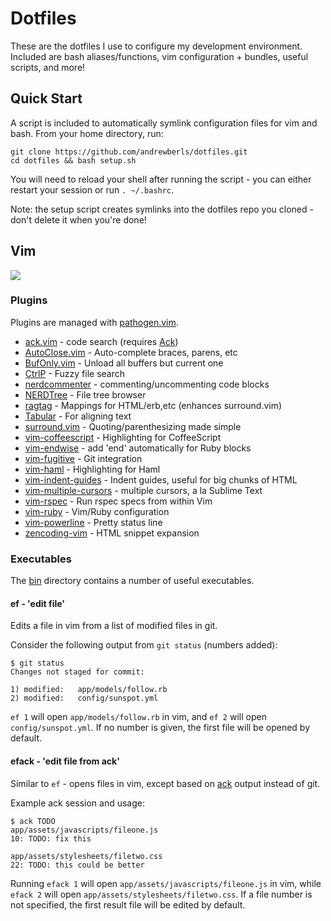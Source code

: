 # Dotfiles
These are the dotfiles I use to configure my development environment. Included are bash aliases/functions, vim configuration + bundles, useful scripts, and more!

## Quick Start
A script is included to automatically symlink configuration files for vim and bash. From your home directory, run:

```
git clone https://github.com/andrewberls/dotfiles.git
cd dotfiles && bash setup.sh
```

You will need to reload your shell after running the script - you can either restart your session or run
`. ~/.bashrc`.

Note: the setup script creates symlinks into the dotfiles repo you cloned - don't delete it when you're done!


## Vim

![](https://dl.dropboxusercontent.com/u/7949088/dotfiles/vim.png)

### Plugins
Plugins are managed with [pathogen.vim](http://www.vim.org/scripts/script.php?script_id=2332).

* [ack.vim](https://github.com/mileszs/ack.vim) - code search (requires [Ack](http://beyondgrep.com/))
* [AutoClose.vim](http://www.vim.org/scripts/script.php?script_id=1849) - Auto-complete braces, parens, etc
* [BufOnly.vim](http://www.vim.org/scripts/script.php?script_id=1071) - Unload all buffers but current one
* [CtrlP](https://github.com/kien/ctrlp.vim) - Fuzzy file search
* [nerdcommenter](http://www.vim.org/scripts/script.php?script_id=1218) - commenting/uncommenting code blocks
* [NERDTree](http://www.vim.org/scripts/script.php?script_id=1658) - File tree browser
* [ragtag](http://www.vim.org/scripts/script.php?script_id=1896) - Mappings for HTML/erb,etc (enhances surround.vim)
* [Tabular](https://github.com/godlygeek/tabular) - For aligning text
* [surround.vim](http://www.vim.org/scripts/script.php?script_id=1697) - Quoting/parenthesizing made simple
* [vim-coffeescript](https://github.com/kchmck/vim-coffee-script) - Highlighting for CoffeeScript
* [vim-endwise](https://github.com/tpope/vim-endwise) - add 'end' automatically for Ruby blocks
* [vim-fugitive](https://github.com/tpope/vim-fugitive) - Git integration
* [vim-haml](https://github.com/tpope/vim-haml) - Highlighting for Haml
* [vim-indent-guides](https://github.com/nathanaelkane/vim-indent-guides) - Indent guides, useful for big chunks of HTML
* [vim-multiple-cursors](https://github.com/terryma/vim-multiple-cursors) - multiple cursors, a la Sublime Text
* [vim-rspec](https://github.com/thoughtbot/vim-rspec) - Run rspec specs from within Vim
* [vim-ruby](https://github.com/vim-ruby/vim-ruby) - Vim/Ruby configuration
* [vim-powerline](https://github.com/Lokaltog/vim-powerline) - Pretty status line
* [zencoding-vim](https://github.com/mattn/zencoding-vim) - HTML snippet expansion


### Executables

The [bin](http://github.com/andrewberls/dotfiles/tree/master/bin) directory contains a number
of useful executables.

#### ef - 'edit file'

Edits a file in vim from a list of modified files in git.

Consider the following output from `git status` (numbers added):

```
$ git status
Changes not staged for commit:

1) modified:   app/models/follow.rb
2) modified:   config/sunspot.yml
```

`ef 1` will open `app/models/follow.rb` in vim, and `ef 2` will open `config/sunspot.yml`.
If no number is given, the first file will be opened by default.

#### efack - 'edit file from ack'

Similar to `ef` - opens files in vim, except based on [ack](http://beyondgrep.com/) output instead of git.

Example ack session and usage:

```
$ ack TODO
app/assets/javascripts/fileone.js
10: TODO: fix this

app/assets/stylesheets/filetwo.css
22: TODO: this could be better
```

Running `efack 1` will open `app/assets/javascripts/fileone.js` in vim, while
`efack 2` will open `app/assets/stylesheets/filetwo.css`.
If a file number is not specified, the first result file will be edited by default.

